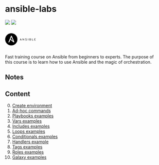 # ansible-labs

![](https://img.shields.io/badge/version-2.10.13-white?logo=ansible)
![](https://img.shields.io/badge/system-ubuntu-critical?logo=ubuntu)

<img src="images/ansible-header-1024x640.png" width="20%" />

Fast training course on Ansible from beginners to experts. The purpose of this course is to learn how to use Ansible and the magic of orchestration.

## Notes

## Content

0. [Create environment](0.environment)
1. [Ad-hoc commands](1.ad-hoc)
2. [Playbooks examples](2.playbooks)
3. [Vars examples](3.vars)
4. [Includes examples](4.includes)
5. [Loops examples](5.loops)
6. [Conditionals examples](6.conditionals)
7. [Handlers example](7.handlers)
8. [Tags examples](8.tags)
9. [Roles examples](9.roles)
10. [Galaxy examples](10.galaxy)


